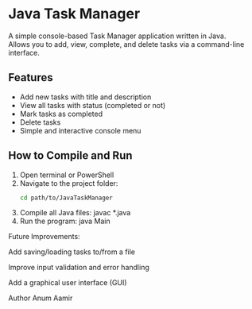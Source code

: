 # Java Task Manager

A simple console-based Task Manager application written in Java.  
Allows you to add, view, complete, and delete tasks via a command-line interface.

## Features

- Add new tasks with title and description  
- View all tasks with status (completed or not)  
- Mark tasks as completed  
- Delete tasks  
- Simple and interactive console menu

## How to Compile and Run

1. Open terminal or PowerShell  
2. Navigate to the project folder:
   ```bash
   cd path/to/JavaTaskManager
3. Compile all Java files:
    javac *.java
4. Run the program:
    java Main

Future Improvements:

Add saving/loading tasks to/from a file

Improve input validation and error handling

Add a graphical user interface (GUI)

Author
Anum Aamir
